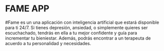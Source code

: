 # FAME APP

#Fame es un una aplicación con inteligencia artificial que estará disponible para ti 24/7. Si tienes depresión, ansiedad, o simplemente quieres ser escuchachado, tendrás en ella a tu mejor confidente y guía para incrementar tu bieniestar. Además, podrás encontrar a un terapeuta de acuerdo a tu personalidad y necesidades.

